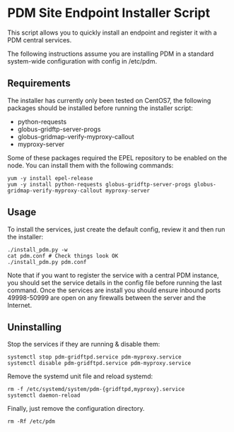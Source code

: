 PDM Site Endpoint Installer Script
==================================

This script allows you to quickly install an endpoint and register it with a PDM central services.

The following instructions assume you are installing PDM in a standard system-wide configuration with config in /etc/pdm.

Requirements
------------
The installer has currently only been tested on CentOS7, the following packages should be installed before running the installer script:
 * python-requests
 * globus-gridftp-server-progs
 * globus-gridmap-verify-myproxy-callout
 * myproxy-server

Some of these packages required the EPEL repository to be enabled on the node. You can install them with the following commands:
```
yum -y install epel-release
yum -y install python-requests globus-gridftp-server-progs globus-gridmap-verify-myproxy-callout myproxy-server
```

Usage
-----

To install the services, just create the default config, review it and then run the installer:
```
./install_pdm.py -w
cat pdm.conf # Check things look OK
./install_pdm.py pdm.conf
```
Note that if you want to register the service with a central PDM instance, you should set the service details in the config file before running the last command. Once the services are install you should ensure inbound ports 49998-50999 are open on any firewalls between the server and the Internet.

Uninstalling
------------
Stop the services if they are running & disable them:
```
systemctl stop pdm-gridftpd.service pdm-myproxy.service
systemctl disable pdm-gridftpd.service pdm-myproxy.service
```

Remove the systemd unit file and reload systemd:
```
rm -f /etc/systemd/system/pdm-{gridftpd,myproxy}.service
systemctl daemon-reload
```

Finally, just remove the configuration directory.
```
rm -Rf /etc/pdm
```

